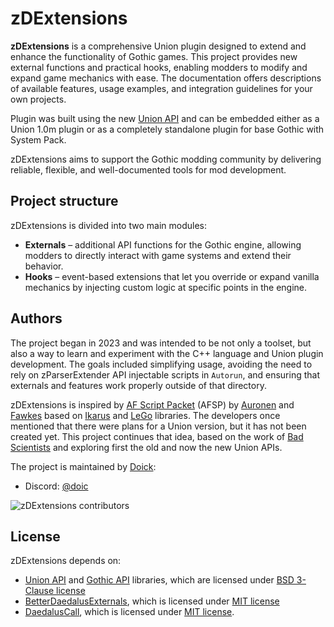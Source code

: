 # zDExtensions

**zDExtensions** is a comprehensive Union plugin designed to extend and enhance the functionality of Gothic games. This project provides new external functions and practical hooks, enabling modders to modify and expand game mechanics with ease. The documentation offers descriptions of available features, usage examples, and integration guidelines for your own projects.

Plugin was built using the new [Union API](https://gitlab.com/union-framework/union-api) and can be embedded either as a Union 1.0m plugin or as a completely standalone plugin for base Gothic with System Pack.

zDExtensions aims to support the Gothic modding community by delivering reliable, flexible, and well-documented tools for mod development.

## Project structure

zDExtensions is divided into two main modules:

- **Externals** – additional API functions for the Gothic engine, allowing modders to directly interact with game systems and extend their behavior.  
- **Hooks** – event-based extensions that let you override or expand vanilla mechanics by injecting custom logic at specific points in the engine.  

## Authors

The project began in 2023 and was intended to be not only a toolset, but also a way to learn and experiment with the C++ language and Union plugin development. The goals included simplifying usage, avoiding the need to rely on zParserExtender API injectable scripts in `Autorun`, and ensuring that externals and features work properly outside of that directory.

zDExtensions is inspired by [AF Script Packet](https://github.com/Bad-Scientists/AF-Script-Packet) (AFSP) by [Auronen](https://github.com/auronen) and [Fawkes](https://github.com/Fawkes-dev) based on [Ikarus](https://github.com/Lehona/Ikarus) and [LeGo](https://github.com/Lehona/LeGo) libraries. The developers once mentioned that there were plans for a Union version, but it has not been created yet. This project continues that idea, based on the work of [Bad Scientists](https://github.com/Bad-Scientists) and exploring first the old and now the new Union APIs.

The project is maintained by [Doick](https://github.com/doick):

- Discord: [@doic](https://discordapp.com/users/219766962312577024)

![zDExtensions contributors](https://contrib.nn.ci/api?repo=Doick-Union-Workshop/zDExtensions)

## License

zDExtensions depends on:

- [Union API](https://gitlab.com/union-framework/union-api) and [Gothic API](https://gitlab.com/union-framework/gothic-api) libraries, which are licensed under [BSD 3-Clause license](https://gitlab.com/union-framework/union-api/-/blob/main/LICENSE)
- [BetterDaedalusExternals](https://github.com/bogu9821/BetterDaedalusExternals), which is licensed under [MIT license](https://github.com/bogu9821/BetterDaedalusExternals/blob/main/LICENSE)
- [DaedalusCall](https://github.com/bogu9821/DaedalusCall), which is licensed under [MIT license](https://github.com/bogu9821/DaedalusCall/blob/main/LICENSE).
